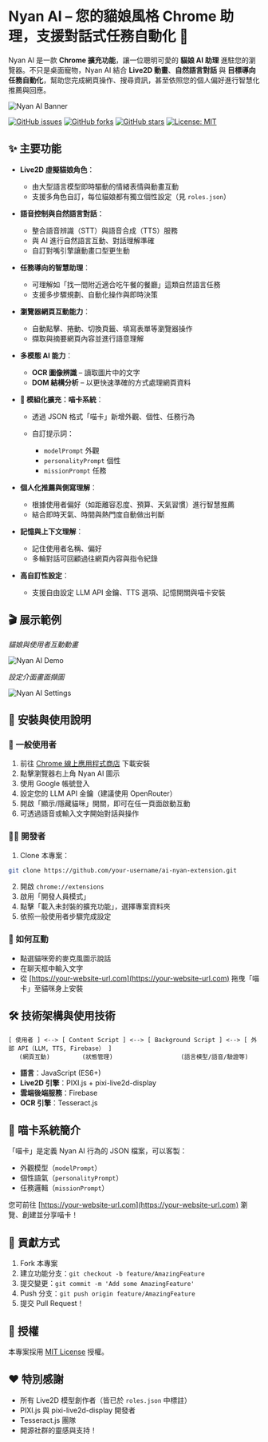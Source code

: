 # Nyan AI – 您的貓娘風格 Chrome 助理，支援對話式任務自動化 🐾

Nyan AI 是一款 **Chrome 擴充功能**，讓一位聰明可愛的 **貓娘 AI 助理** 進駐您的瀏覽器。不只是桌面寵物，Nyan AI 結合 **Live2D 動畫**、**自然語言對話** 與 **目標導向任務自動化**，幫助您完成網頁操作、搜尋資訊，甚至依照您的個人偏好進行智慧化推薦與回應。

![Nyan AI Banner](https://user-images.githubusercontent.com/your-username/your-repo/assets/placeholder_banner.png)

<!-- 建議您放上橫幅圖 -->

[![GitHub issues](https://img.shields.io/github/issues/your-username/ai-nyan-extension)](https://github.com/your-username/ai-nyan-extension/issues)
[![GitHub forks](https://img.shields.io/github/forks/your-username/ai-nyan-extension)](https://github.com/your-username/ai-nyan-extension/network)
[![GitHub stars](https://img.shields.io/github/stars/your-username/ai-nyan-extension)](https://github.com/your-username/ai-nyan-extension/stargazers)
[![License: MIT](https://img.shields.io/badge/License-MIT-yellow.svg)](https://opensource.org/licenses/MIT)

## ✨ 主要功能

* **Live2D 虛擬貓娘角色**：

  * 由大型語言模型即時驅動的情緒表情與動畫互動
  * 支援多角色自訂，每位貓娘都有獨立個性設定（見 `roles.json`）

* **語音控制與自然語言對話**：

  * 整合語音辨識（STT）與語音合成（TTS）服務
  * 與 AI 進行自然語言互動、對話理解準確
  * 自訂對嘴引擎讓動畫口型更生動

* **任務導向的智慧助理**：

  * 可理解如「找一間附近適合吃午餐的餐廳」這類自然語言任務
  * 支援多步驟規劃、自動化操作與即時決策

* **瀏覽器網頁互動能力**：

  * 自動點擊、捲動、切換頁籤、填寫表單等瀏覽器操作
  * 擷取與摘要網頁內容並進行語意理解

* **多模態 AI 能力**：

  * **OCR 圖像辨識** – 讀取圖片中的文字
  * **DOM 結構分析** – 以更快速準確的方式處理網頁資料

* **🧩 模組化擴充：喵卡系統**：

  * 透過 JSON 格式「喵卡」新增外觀、個性、任務行為
  * 自訂提示詞：

    * `modelPrompt` 外觀
    * `personalityPrompt` 個性
    * `missionPrompt` 任務

* **個人化推薦與側寫理解**：

  * 根據使用者偏好（如距離容忍度、預算、天氣習慣）進行智慧推薦
  * 結合即時天氣、時間與熱門度自動做出判斷

* **記憶與上下文理解**：

  * 記住使用者名稱、偏好
  * 多輪對話可回顧過往網頁內容與指令紀錄

* **高自訂性設定**：

  * 支援自由設定 LLM API 金鑰、TTS 選項、記憶開關與喵卡安裝

## 🎬 展示範例

*貓娘與使用者互動動畫*

![Nyan AI Demo](https://user-images.githubusercontent.com/your-username/your-repo/assets/demo.gif)

*設定介面畫面擷圖*

![Nyan AI Settings](https://user-images.githubusercontent.com/your-username/your-repo/assets/settings_popup.png)

## 🚀 安裝與使用說明

### 👤 一般使用者

1. 前往 [Chrome 線上應用程式商店]() 下載安裝
2. 點擊瀏覽器右上角 Nyan AI 圖示
3. 使用 Google 帳號登入
4. 設定您的 LLM API 金鑰（建議使用 OpenRouter）
5. 開啟「顯示/隱藏貓咪」開關，即可在任一頁面啟動互動
6. 可透過語音或輸入文字開始對話與操作

### 🧑‍💻 開發者

1. Clone 本專案：

```bash
git clone https://github.com/your-username/ai-nyan-extension.git
```

2. 開啟 `chrome://extensions`
3. 啟用「開發人員模式」
4. 點擊「載入未封裝的擴充功能」，選擇專案資料夾
5. 依照一般使用者步驟完成設定

### 🎤 如何互動

* 點選貓咪旁的麥克風圖示說話
* 在聊天框中輸入文字
* 從 [https://your-website-url.com](https://your-website-url.com) 拖曳「喵卡」至貓咪身上安裝

## 🛠️ 技術架構與使用技術

```
[ 使用者 ] <--> [ Content Script ] <--> [ Background Script ] <--> [ 外部 API（LLM, TTS, Firebase） ]
   (網頁互動)         (狀態管理)                   (語言模型/語音/驗證等)
```

* **語言**：JavaScript (ES6+)
* **Live2D 引擎**：PIXI.js + pixi-live2d-display
* **雲端後端服務**：Firebase
* **OCR 引擎**：Tesseract.js

## 🧩 喵卡系統簡介

「喵卡」是定義 Nyan AI 行為的 JSON 檔案，可以客製：

* 外觀模型（`modelPrompt`）
* 個性語氣（`personalityPrompt`）
* 任務邏輯（`missionPrompt`）

您可前往 [https://your-website-url.com](https://your-website-url.com) 瀏覽、創建並分享喵卡！

## 🤝 貢獻方式

1. Fork 本專案
2. 建立功能分支：`git checkout -b feature/AmazingFeature`
3. 提交變更：`git commit -m 'Add some AmazingFeature'`
4. Push 分支：`git push origin feature/AmazingFeature`
5. 提交 Pull Request！

## 📜 授權

本專案採用 [MIT License](https://opensource.org/licenses/MIT) 授權。

## ❤️ 特別感謝

* 所有 Live2D 模型創作者（皆已於 `roles.json` 中標註）
* PIXI.js 與 pixi-live2d-display 開發者
* Tesseract.js 團隊
* 開源社群的靈感與支持！
